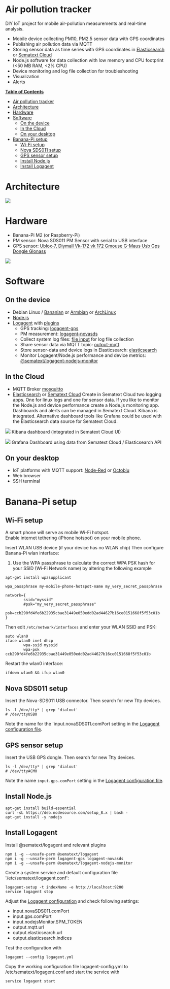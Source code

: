 # Air pollution tracker

DIY IoT project for mobile air-pollution measurements and real-time analysis. 

- Mobile device collecting PM10, PM2.5 sensor data with GPS coordinates
- Publishing air pollution data via MQTT
- Storing sensor data as time series with GPS coordinates in [Elasticsearch](https://github.com/elastic/elasticsearch) or [Sematext Cloud](https://sematext.com/cloud)
- Node.js software for data collection with low memory and CPU footprint (<50 MB RAM, <2% CPU)
- Device monitoring and log file collection for troubleshooting
- Visualization
- Alerts

**[Table of Contents](http://tableofcontent.eu)**
<!-- Table of contents generated generated by http://tableofcontent.eu -->
- [Air pollution tracker](#air-pollution-tracker)
- [Architecture](#architecture)
- [Hardware](#hardware)
- [Software](#software)
  - [On the device](#on-the-device)
  - [In the Cloud](#in-the-cloud)
  - [On your desktop](#on-your-desktop)
- [Banana-Pi setup](#banana-pi-setup)
  - [Wi-Fi setup](#wi-fi-setup)
  - [Nova SDS011 setup](#nova-sds011-setup)
  - [GPS sensor setup](#gps-sensor-setup)
  - [Install Node.js](#install-nodejs)
  - [Install Logagent](#install-logagent)

# Architecture

![](https://raw.githubusercontent.com/megastef/AirPollutionTracker/master/Architecture.jpg)

# Hardware

- Banana-Pi M2 (or Raspberry-Pi)
- PM sensor: Nova SDS011 PM Sensor with serial to USB interface 
- GPS sensor: [Ublox-7, Diymall Vk-172 vk 172 Gmouse G-Maus Usb Gps Dongle Glonass](https://www.amazon.de/dp/B015E2XSSO/ref=cm_sw_r_tw_dp_U_x_zBbHAbB7WPA2K) 

![](https://raw.githubusercontent.com/megastef/AirPollutionTracker/master/image10.png)

# Software

## On the device 
- Debian Linux / [Bananian](https://www.bananian.org/download) or [Armbian](https://www.armbian.com/banana-pi/) or [ArchLinux](https://wiki.archlinux.org/index.php/Banana_Pi) 
- [Node.js](https://nodejs.org/en/download/package-manager/#debian-and-ubuntu-based-linux-distributions)
- [Logagent](https://sematext.com/logagent/) with [plugins](https://sematext.com/docs/logagent/plugins/)
  - GPS tracking: [logagent-gps](https://www.npmjs.com/package/logagent-gps)  
  - PM measurement: [logagent-novasds](https://www.npmjs.com/package/logagent-novasds)
  - Collect system log files: [file input](https://sematext.com/docs/logagent/input-plugin-files/) for log file collection 
  - Share sensor data via MQTT topic: [output-mqtt](https://sematext.com/docs/logagent/output-plugin-mqtt/) 
  - Store sensor-data and device logs in Elasticsearch: [elasticsearch](https://sematext.com/docs/logagent/output-elasticsearch/) 
  - Monitor Logagent/Node.js performance and device metrics: [@sematext/logagent-nodejs-monitor](https://www.npmjs.com/package/@sematext/logagent-nodejs-monitor) 
  
## In the Cloud 
- MQTT Broker [mosquitto](http://mosquitto.org/)
- [Elasticsearch](http://elastic.co) or [Sematext Cloud](https://sematext.com/cloud)
  Create in Sematext Cloud two logging apps. One for linux logs and one for sensor data.
  If you like to monitor the Node.js and device performance create a Node.js monitoring app. 
  Dashboards and alerts can be managed in Sematext Cloud. Kibana is integrated. 
  Alternative dashboard tools like Grafana could be used with the Elasticsearch data source for Sematext Cloud. 
  

![](https://raw.githubusercontent.com/megastef/AirPollutionTracker/master/image13.png)
Kibana dashboard (integrated in Sematext Cloud UI)

![](https://raw.githubusercontent.com/megastef/AirPollutionTracker/master/Bildschirmfoto%202018-02-16%20um%2015.04.24.png)
Grafana Dashboard using data from Sematext Cloud / Elasticsearch API 

## On your desktop 
- IoT platforms with MQTT support: [Node-Red](https://nodered.org/) or [Octoblu](https://octoblu.github.io/)
- Web browser
- SSH terminal

# Banana-Pi setup

## Wi-Fi setup 

A smart phone will serve as mobile Wi-Fi hotspot.  
Enable internet tethering (iPhone hotspot) on your mobile phone. 

Insert WLAN USB device (if your device has no WLAN chip)
Then configure Banana-Pi wlan interface: 

1. Use the WPA passphrase to calculate the correct WPA PSK hash for your SSID (Wi-Fi Network name) by altering the following example


```
apt-get install wpasupplicant

wpa_passphrase my-mobile-phone-hotspot-name my_very_secret_passphrase

network={
        ssid="myssid"
        #psk="my_very_secret_passphrase"
        psk=ccb290fd4fe6b22935cbae31449e050edd02ad44627b16ce0151668f5f53c01b
}

```

Then edit `/etc/network/interfaces` and enter your WLAN SSID and PSK:

```
auto wlan0
iface wlan0 inet dhcp
        wpa-ssid myssid
        wpa-psk ccb290fd4fe6b22935cbae31449e050edd02ad44627b16ce0151668f5f53c01b
```

Restart the wlan0 interface: 

```
ifdown wlan0 && ifup wlan0
```



## Nova SDS011 setup 

Insert the Nova-SDS011 USB connector. 
Then search for new Ttty devices. 

```
ls -l /dev/tty* | grep 'dialout'
# /dev/ttyUSB0
```

Note the name for the `input.novaSDS011.comPort setting in the [Logagent configuration file](https://github.com/megastef/AirPollutionTracker/blob/master/logagent-config.yml#L22).  

## GPS sensor setup 

Insert the USB GPS dongle. 
Then search for new Ttty devices. 

```
ls -l /dev/tty* | grep 'dialout'
# /dev/ttyACM0
```

Note the name `input.gps.comPort` setting in the [Logagent configuration file](https://github.com/megastef/AirPollutionTracker/blob/master/logagent-config.yml#L31). 



## Install Node.js

```
apt-get install build-essential
curl -sL https://deb.nodesource.com/setup_8.x | bash - 
apt-get install -y nodejs
```

## Install Logagent

Install @sematext/logagent and relevant plugins
```
npm i -g --unsafe-perm @sematext/logagent 
npm i -g --unsafe-perm logagent-gps logagent-novasds
npm i -g --unsafe-perm @sematext/logagent-nodejs-monitor 
```

Create a system service and default configuration file '/etc/sematext/logagent.conf': 

```
logagent-setup -t indexName -e http://localhost:9200  
service logagent stop
```

Adjust the [Logagent configuration](https://github.com/megastef/AirPollutionTracker/blob/master/logagent-config.yml) and check following settings: 
 - input.novaSDS011.comPort
 - input.gps.comPort
 - input.nodejsMonitor.SPM_TOKEN
 - output.mqtt.url
 - output.elasticsearch.url
 - output.elasticsearch.indices

Test the configuration with 

```
logagent --config logagent.yml 
```

Copy the working configuration file logagent-config.yml to /etc/sematext/logagent.conf and start the service with 

```
service logagent start 
```

